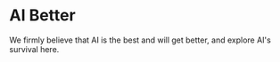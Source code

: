 # AI Better

We firmly believe that AI is the best and will get better, and explore AI's survival here.